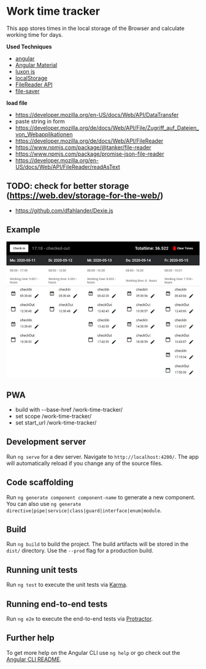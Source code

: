 # Work time tracker

This app stores times in the local storage of the Browser and calculate working time for days.


**Used Techniques**
- [angular](https://github.com/angular/angular)
- [Angular Material](https://material.angular.io/)
- [luxon js](https://moment.github.io/luxon/docs/manual/tour.html#creating-a-datetime)
- [localStorage](https://developer.mozilla.org/en-US/docs/Web/API/Window/localStorage)
- [FileReader API](https://developer.mozilla.org/de/docs/Web/API/FileReader)
- [file-saver](https://github.com/eligrey/FileSaver.js)

**load file**
- https://developer.mozilla.org/en-US/docs/Web/API/DataTransfer
- paste string in form
- https://developer.mozilla.org/de/docs/Web/API/File/Zugriff_auf_Dateien_von_Webapplikationen
- https://developer.mozilla.org/de/docs/Web/API/FileReader
- https://www.npmjs.com/package/@tanker/file-reader
- https://www.npmjs.com/package/promise-json-file-reader
- https://developer.mozilla.org/en-US/docs/Web/API/FileReader/readAsText


## TODO: check for better storage (https://web.dev/storage-for-the-web/)
- https://github.com/dfahlander/Dexie.js


## Example

[![Example Preview](src/assets/work-time-tracker_example.JPG "Example Preview")](https://boeckmt.github.io/work-time-tracker/)

## PWA
- build with --base-href /work-time-tracker/
- set scope /work-time-tracker/
- set start_url /work-time-tracker/


## Development server

Run `ng serve` for a dev server. Navigate to `http://localhost:4200/`. The app will automatically reload if you change any of the source files.

## Code scaffolding

Run `ng generate component component-name` to generate a new component. You can also use `ng generate directive|pipe|service|class|guard|interface|enum|module`.

## Build

Run `ng build` to build the project. The build artifacts will be stored in the `dist/` directory. Use the `--prod` flag for a production build.

## Running unit tests

Run `ng test` to execute the unit tests via [Karma](https://karma-runner.github.io).

## Running end-to-end tests

Run `ng e2e` to execute the end-to-end tests via [Protractor](http://www.protractortest.org/).

## Further help

To get more help on the Angular CLI use `ng help` or go check out the [Angular CLI README](https://github.com/angular/angular-cli/blob/master/README.md).
